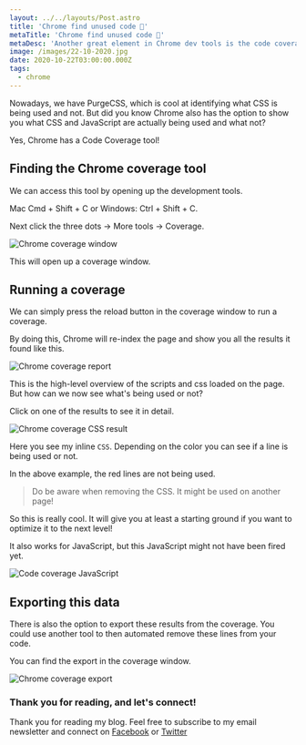 ```yaml
---
layout: ../../layouts/Post.astro
title: 'Chrome find unused code 🔎'
metaTitle: 'Chrome find unused code 🔎'
metaDesc: 'Another great element in Chrome dev tools is the code coverage tool!'
image: /images/22-10-2020.jpg
date: 2020-10-22T03:00:00.000Z
tags:
  - chrome
---
```


Nowadays, we have PurgeCSS, which is cool at identifying what CSS is being used and not.
But did you know Chrome also has the option to show you what CSS and JavaScript are actually being used and what not?

Yes, Chrome has a Code Coverage tool!

## Finding the Chrome coverage tool

We can access this tool by opening up the development tools.

Mac Cmd + Shift + C or Windows: Ctrl + Shift + C.

Next click the three dots -> More tools -> Coverage.

![Chrome coverage window](https://cdn.hashnode.com/res/hashnode/image/upload/v1602825719557/gkMtY46uV.png)

This will open up a coverage window.

## Running a coverage

We can simply press the reload button in the coverage window to run a coverage.

By doing this, Chrome will re-index the page and show you all the results it found like this.

![Chrome coverage report](https://cdn.hashnode.com/res/hashnode/image/upload/v1602825893187/hbjNLvKgT.png)

This is the high-level overview of the scripts and css loaded on the page. But how can we now see what's being used or not?

Click on one of the results to see it in detail.

![Chrome coverage CSS result](https://cdn.hashnode.com/res/hashnode/image/upload/v1602825977321/1tIWzkLMk.png)

Here you see my inline `CSS`. Depending on the color you can see if a line is being used or not.

In the above example, the red lines are not being used.

> Do be aware when removing the CSS. It might be used on another page!

So this is really cool. It will give you at least a starting ground if you want to optimize it to the next level!

It also works for JavaScript, but this JavaScript might not have been fired yet.

![Code coverage JavaScript](https://cdn.hashnode.com/res/hashnode/image/upload/v1602826163350/KeO71R-Op.png)

## Exporting this data

There is also the option to export these results from the coverage.
You could use another tool to then automated remove these lines from your code.

You can find the export in the coverage window.

![Chrome coverage export](https://cdn.hashnode.com/res/hashnode/image/upload/v1602826256262/q3icz2LmJ.png)

### Thank you for reading, and let's connect!

Thank you for reading my blog. Feel free to subscribe to my email newsletter and connect on [Facebook](https://www.facebook.com/DailyDevTipsBlog) or [Twitter](https://twitter.com/DailyDevTips1)
